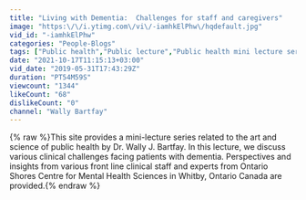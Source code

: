 ```yaml
---
title: "Living with Dementia:  Challenges for staff and caregivers"
image: "https:\/\/i.ytimg.com\/vi\/-iamhkElPhw\/hqdefault.jpg"
vid_id: "-iamhkElPhw"
categories: "People-Blogs"
tags: ["Public health","Public lecture","Public health mini lecture series"]
date: "2021-10-17T11:15:13+03:00"
vid_date: "2019-05-31T17:43:29Z"
duration: "PT54M59S"
viewcount: "1344"
likeCount: "68"
dislikeCount: "0"
channel: "Wally Bartfay"
---
```

{% raw %}This site provides a mini-lecture series related to the art and science of public health by Dr. Wally J. Bartfay.  In this lecture, we discuss various clinical challenges facing patients with dementia. Perspectives and insights from various front line clinical staff and experts from Ontario Shores Centre for Mental Health Sciences in Whitby, Ontario Canada are provided.{% endraw %}
